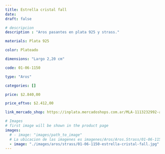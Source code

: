 ```yaml
---
title: Estrella cristal fall
date: 
draft: false

# descripcion
description : "Aros pasantes en plata 925 y strass."

materials: Plata 925

color: Plateado

dimensions: "Largo 2,20 cm"

code: 01-06-1150

type: "Aros"

categories: []

price: $2.840,00

price_eftvo: $2.412,00

link_mercado_shop: https://inplata.mercadoshops.com.ar/MLA-1113232992-aros-de-plata-y-strass-estrella-cristal-fall-_JM

# Images
# first image will be shown in the product page
images:
  # - image: "images/path_to_image"
  # La ubicacion de las imagenes es imagenes/Aros/Aros.Strass/01-06-1150-estrella-cristal-fall
  - image: "./images/aros/strass/01-06-1150-estrella-cristal-fall.jpg"
---
```

